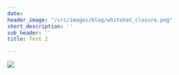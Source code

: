 ```yaml
---
date: 
header_image: "/src/images/blog/whitehat_closure.png"
short_description: ''
sub_header: ''
title: Test 2

---
```

![](/src/images/blog/yuzu.png)